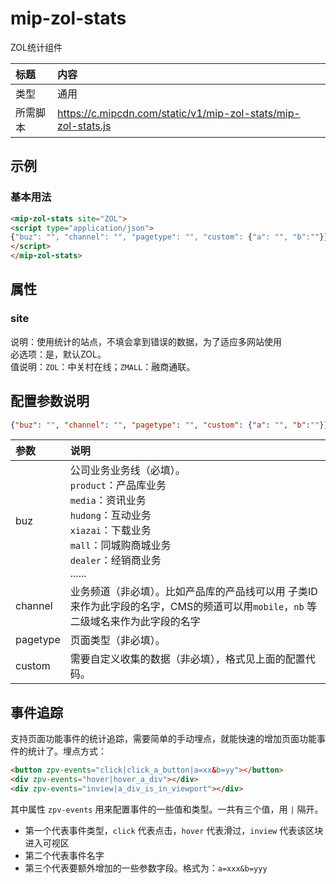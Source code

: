 # mip-zol-stats

ZOL统计组件

标题|内容
:----|:----
类型|通用
所需脚本|https://c.mipcdn.com/static/v1/mip-zol-stats/mip-zol-stats.js

## 示例

### 基本用法
```html
<mip-zol-stats site="ZOL">
<script type="application/json">
{"buz": "", "channel": "", "pagetype": "", "custom": {"a": "", "b":""}}
</script>
</mip-zol-stats>
```

## 属性

### site

说明：使用统计的站点，不填会拿到错误的数据，为了适应多网站使用          
必选项：是，默认ZOL。     
值说明：`ZOL`：中关村在线；`ZMALL`：融商通联。      

## 配置参数说明

```json
{"buz": "", "channel": "", "pagetype": "", "custom": {"a": "", "b":""}}
```

|参数|说明|
|:----|:----|
|buz|公司业务业务线（必填）。<br>`product`：产品库业务<br>`media`：资讯业务<br>`hudong`：互动业务<br>`xiazai`：下载业务<br>`mall`：同城购商城业务<br>`dealer`：经销商业务<br>......|
|channel|业务频道（非必填）。比如产品库的产品线可以用 子类ID 来作为此字段的名字，CMS的频道可以用`mobile`，`nb` 等二级域名来作为此字段的名字|
|pagetype|页面类型（非必填）。|
|custom|需要自定义收集的数据（非必填），格式见上面的配置代码。|

## 事件追踪

支持页面功能事件的统计追踪，需要简单的手动埋点，就能快速的增加页面功能事件的统计了。埋点方式：

```html
<button zpv-events="click|click_a_button|a=xx&b=yy"></button>
<div zpv-events="hover|hover_a_div"></div>
<div zpv-events="inview|a_div_is_in_viewport"></div>
```

其中属性 `zpv-events` 用来配置事件的一些值和类型。一共有三个值，用 `|` 隔开。
- 第一个代表事件类型，`click` 代表点击，`hover` 代表滑过，`inview` 代表该区块进入可视区
- 第二个代表事件名字
- 第三个代表要额外增加的一些参数字段。格式为：`a=xxx&b=yyy`



